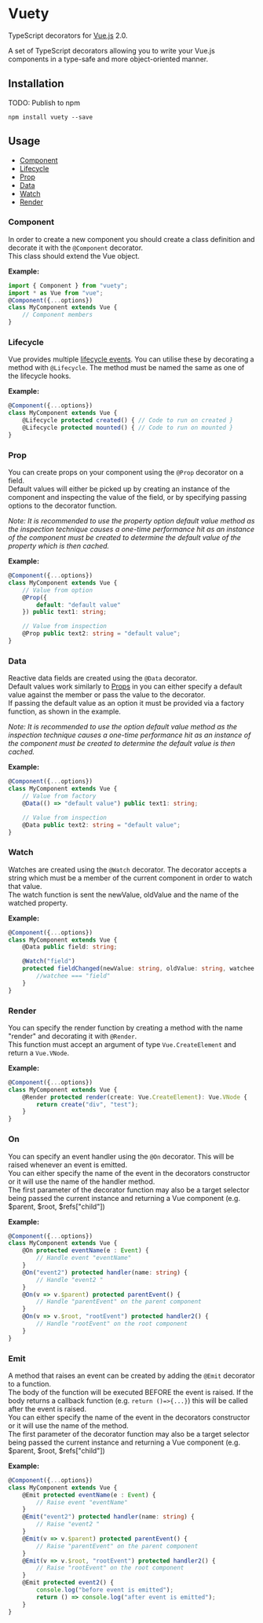 # Vuety
TypeScript decorators for [Vue.js](https://vuejs.org/) 2.0. 

A set of TypeScript decorators allowing you to write your Vue.js components in a type-safe and more object-oriented manner.

## Installation

TODO: Publish to npm

`npm install vuety --save`

## Usage

- [Component](#component)
- [Lifecycle](#lifecycle)
- [Prop](#prop)
- [Data](#data)
- [Watch](#watch)
- [Render](#render)

### Component
In order to create a new component you should create a class definition and decorate it with the `@Component` decorator.  
This class should extend the Vue object.  

**Example:**
```typescript
import { Component } from "vuety";
import * as Vue from "vue";
@Component({...options}) 
class MyComponent extends Vue {
    // Component members
}
````

### Lifecycle
Vue provides multiple [lifecycle events](https://vuejs.org/v2/guide/instance.html#Instance-Lifecycle-Hooks). You can utilise these by decorating a method with `@Lifecycle`. The method must be named the same as one of the lifecycle hooks.

**Example:**
```typescript
@Component({...options}) 
class MyComponent extends Vue {
    @Lifecycle protected created() { // Code to run on created }
    @Lifecycle protected mounted() { // Code to run on mounted }
}
````

### Prop
You can create props on your component using the `@Prop` decorator on a field.  
Default values will either be picked up by creating an instance of the component and inspecting the value of the field, or by specifying passing options to the decorator function.

*Note: It is recommended to use the property option default value method as the inspection technique causes a one-time performance hit as an instance of the component must be created to determine the default value of the property which is then cached.*

**Example:**
```typescript
@Component({...options}) 
class MyComponent extends Vue {
    // Value from option
    @Prop({
        default: "default value"
    }) public text1: string;

    // Value from inspection
    @Prop public text2: string = "default value";
}
````


### Data
Reactive data fields are created using the `@Data` decorator.  
Default values work similarly to [Props](#prop) in you can either specify a default value against the member or pass the value to the decorator.  
If passing the default value as an option it must be provided via a factory function, as shown in the example.

*Note: It is recommended to use the option default value method as the inspection technique causes a one-time performance hit as an instance of the component must be created to determine the default value is then cached.*

**Example:**
```typescript
@Component({...options}) 
class MyComponent extends Vue {
    // Value from factory
    @Data(() => "default value") public text1: string;

    // Value from inspection
    @Data public text2: string = "default value";
}
````

### Watch
Watches are created using the `@Watch` decorator. The decorator accepts a string which must be a member of the current component in order to watch that value.  
The watch function is sent the newValue, oldValue and the name of the watched property.

**Example:**
```typescript
@Component({...options}) 
class MyComponent extends Vue {
    @Data public field: string;

    @Watch("field") 
    protected fieldChanged(newValue: string, oldValue: string, watchee: keyof MyComponent) {
        //watchee === "field"
    }
}
````

### Render
You can specify the render function by creating a method with the name "render" and decorating it with `@Render`.  
This function must accept an argument of type `Vue.CreateElement` and return a `Vue.VNode`.  

**Example:**
```typescript
@Component({...options}) 
class MyComponent extends Vue {
    @Render protected render(create: Vue.CreateElement): Vue.VNode {
        return create("div", "test");
    }
}
````

### On
You can specify an event handler using the `@On` decorator. This will be raised whenever an event is emitted.  
You can either specify the name of the event in the decorators constructor or it will use the name of the handler method.  
The first parameter of the decorator function may also be a target selector being passed the current instance and returning a Vue component (e.g. $parent, $root, $refs["child"])  

**Example:**
```typescript
@Component({...options}) 
class MyComponent extends Vue {
    @On protected eventName(e : Event) {
        // Handle event "eventName"
    }
    @On("event2") protected handler(name: string) {
        // Handle "event2 "
    }
    @On(v => v.$parent) protected parentEvent() {
        // Handle "parentEvent" on the parent component
    }
    @On(v => v.$root, "rootEvent") protected handler2() {
        // Handle "rootEvent" on the root component
    }
}
````

### Emit
A method that raises an event can be created by adding the `@Emit` decorator to a function.  
The body of the function will be executed BEFORE the event is raised. If the body returns a callback function (e.g. `return ()=>{...}`) this will be called after the event is raised.  
You can either specify the name of the event in the decorators constructor or it will use the name of the method.  
The first parameter of the decorator function may also be a target selector being passed the current instance and returning a Vue component (e.g. $parent, $root, $refs["child"])  

**Example:**
```typescript
@Component({...options}) 
class MyComponent extends Vue {
    @Emit protected eventName(e : Event) {
        // Raise event "eventName"
    }
    @Emit("event2") protected handler(name: string) {
        // Raise "event2 "
    }
    @Emit(v => v.$parent) protected parentEvent() {
        // Raise "parentEvent" on the parent component
    }
    @Emit(v => v.$root, "rootEvent") protected handler2() {
        // Raise "rootEvent" on the root component
    }
    @Emit protected event2() {
        console.log("before event is emitted");
        return () => console.log("after event is emitted");
    }
}
````